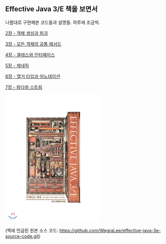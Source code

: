 ## Effective Java 3/E 책을 보면서

나름대로 구현해본 코드들과 설명들. 하루에 조금씩.

[2장 - 객체 생성과 파괴](https://github.com/ziippy/EffectiveJava/tree/master/src/chapter2)

[3장 - 모든 객체의 공통 메서드](https://github.com/ziippy/EffectiveJava/tree/master/src/chapter3)

[4장 - 클래스와 인터페이스](https://github.com/ziippy/EffectiveJava/tree/master/src/chapter4)

[5장 - 제네릭](https://github.com/ziippy/EffectiveJava/tree/master/src/chapter5)

[6장 - 열거 타입과 어노테이션](https://github.com/ziippy/EffectiveJava/tree/master/src/chapter6)

[7장 - 람다와 스트림](https://github.com/ziippy/EffectiveJava/tree/master/src/chapter7)

<img src="https://github.com/ziippy/EffectiveJava/blob/master/effective_java_3e.jpg?raw=true" width="300" height="400">

(책에 언급된 원본 소스 코드: https://github.com/WegraLee/effective-java-3e-source-code.git)
